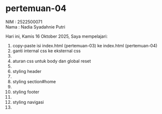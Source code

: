 # pertemuan-04

NIM : 2522500071<br>
Nama : Nadia Syadahnie Putri<br>

Hari ini, Kamis 16 Oktober 2025, Saya mempelajari:
<ol>
    <li>copy-paste isi index.html (pertemuan-03) ke index.html (pertemuan-04)</li>
    <li>ganti internal css ke eksternal css<li>
    <li>aturan css untuk body dan global reset<li>
    <li>styling header<li>
    <li>styling section#home<li>
    <li>styling footer<li>
    <li>styling navigasi<li>
</ol>